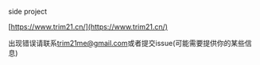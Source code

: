 
side project

[https://www.trim21.cn/](https://www.trim21.cn/)

出现错误请联系[trim21me@gmail.com](mailto:trim21me@gmail.com)或者提交issue(可能需要提供你的某些信息)
